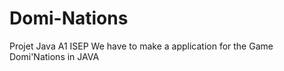 # Domi-Nations
Projet Java A1 ISEP
We have to make a application for the Game Domi'Nations in JAVA 
